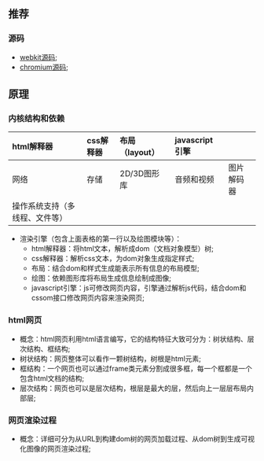 ## 推荐

### 源码
- [webkit源码](https://webkit.org/);
- [chromium源码](https://www.chromium.org/);
  

## 原理

### 内核结构和依赖
| html解释器 | css解释器 | 布局（layout） | javascript引擎 |  |
| :--- | :--- | :--- | :--- | :--- |
| 网络 | 存储 | 2D/3D图形库 | 音频和视频 | 图片解码器 |
| 操作系统支持（多线程、文件等） |
- 渲染引擎（包含上面表格的第一行以及绘图模块等）：
  - html解释器：将html文本，解析成dom（文档对象模型）树;
  - css解释器：解析css文本，为dom对象生成指定样式;
  - 布局：结合dom和样式生成能表示所有信息的布局模型;
  - 绘图：依赖图形库将布局生成信息绘制成图像;
  - javascript引擎：js可修改网页内容，引擎通过解析js代码，结合dom和cssom接口修改网页内容来渲染网页;

### html网页
- 概念：html网页利用html语言编写，它的结构特征大致可分为：树状结构、层次结构、框结构;
- 树状结构：网页整体可以看作一颗树结构，树根是html元素;
- 框结构：一个网页也可以通过frame类元素分割成很多框，每一个框都是一个包含html文档的结构;
- 层次结构：网页也可以是层次结构，根层是最大的层，然后向上一层层布局内部层;

### 网页渲染过程
- 概念：详细可分为从URL到构建dom树的网页加载过程、从dom树到生成可视化图像的网页渲染过程;